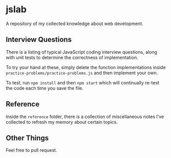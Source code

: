 # jslab

A repository of my collected knowledge about web development.

## Interview Questions

There is a listing of typical JavaScript coding interview questions, along with unit tests to determine the correctness of implementation.

To try your hand at these, simply delete the function implementations inside `practice-problems/practice-problems.js` and then implement your own.

To test, run `npm install` and then `npm start` which will continually re-test the code each time you save the file.

## Reference

Inside the `reference` folder, there is a collection of miscellaneous notes I've collected to refresh my memory about certain topics.

## Other Things

Feel free to pull request.